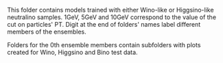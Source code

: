 This folder contains models trained with either Wino-like or Higgsino-like neutralino samples. 1GeV, 5GeV and 10GeV correspond to the value of the cut on particles' PT. Digit at the end of folders' names label different members of the ensembles.

Folders for the 0th ensemble members contain subfolders with plots created for Wino, Higgsino and Bino test data. 